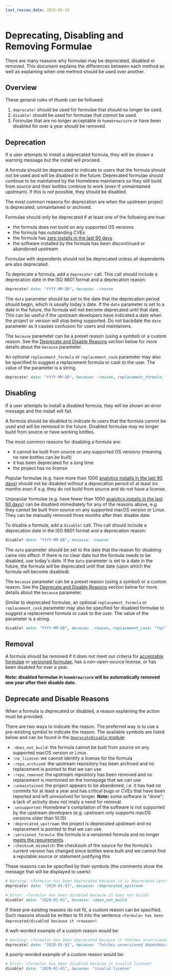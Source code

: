 ```yaml
---
last_review_date: 2025-05-15
---
```


# Deprecating, Disabling and Removing Formulae

There are many reasons why formulae may be deprecated, disabled or removed. This document explains the differences between each method as well as explaining when one method should be used over another.

## Overview

These general rules of thumb can be followed:

1. `deprecate!` should be used for formulae that _should_ no longer be used.
2. `disable!` should be used for formulae that _cannot_ be used.
3. Formulae that are no longer acceptable in `homebrew/core` or have been disabled for over a year _should_ be removed.

## Deprecation

If a user attempts to install a deprecated formula, they will be shown a warning message but the install will proceed.

A formula should be deprecated to indicate to users that the formula should not be used and will be disabled in the future. Deprecated formulae should continue to be maintained by the Homebrew maintainers so they still build from source and their bottles continue to work (even if unmaintained upstream). If this is not possible, they should be disabled.

The most common reasons for deprecation are when the upstream project is deprecated, unmaintained or archived.

Formulae should only be deprecated if at least one of the following are true:

- the formula does not build on any supported OS versions
- the formula has outstanding CVEs
- the formula has [zero installs in the last 90 days](https://formulae.brew.sh/analytics/install/90d/)
- the software installed by the formula has been discontinued or abandoned upstream

Formulae with dependents should not be deprecated unless all dependents are also deprecated.

To deprecate a formula, add a `deprecate!` call. This call should include a deprecation date in the ISO 8601 format and a deprecation reason:

```ruby
deprecate! date: "YYYY-MM-DD", because: :reason
```

The `date` parameter should be set to the date that the deprecation period should begin, which is usually today's date. If the `date` parameter is set to a date in the future, the formula will not become deprecated until that date. This can be useful if the upstream developers have indicated a date when the project or version will stop being supported. Do not backdate the `date` parameter as it causes confusion for users and maintainers.

The `because` parameter can be a preset reason (using a symbol) or a custom reason. See the [Deprecate and Disable Reasons](#deprecate-and-disable-reasons) section below for more details about the `because` parameter.

An optional `replacement_formula` or `replacement_cask` parameter may also be specified to suggest a replacement formula or cask to the user. The value of the parameter is a string.

```ruby
deprecate! date: "YYYY-MM-DD", because: :reason, replacement_formula: "foo"
```

## Disabling

If a user attempts to install a disabled formula, they will be shown an error message and the install will fail.

A formula should be disabled to indicate to users that the formula cannot be used and will be removed in the future. Disabled formulae may no longer build from source or have working bottles.

The most common reasons for disabling a formula are:

- it cannot be built from source on any supported OS versions (meaning no new bottles can be built)
- it has been deprecated for a long time
- the project has no license

Popular formulae (e.g. have more than 1000 [analytics installs in the last 90 days](https://formulae.brew.sh/analytics/install/90d/)) should not be disabled without a deprecation period of at least six months even if e.g. they do not build from source and do not have a license.

Unpopular formulae (e.g. have fewer than 1000 [analytics installs in the last 90 days](https://formulae.brew.sh/analytics/install/90d/)) can be disabled immediately for any of the reasons above, e.g. they cannot be built from source on any supported macOS version or Linux.
They can be manually removed three months after their disable date.

To disable a formula, add a `disable!` call. This call should include a deprecation date in the ISO 8601 format and a deprecation reason:

```ruby
disable! date: "YYYY-MM-DD", because: :reason
```

The `date` parameter should be set to the date that the reason for disabling came into effect. If there is no clear date but the formula needs to be disabled, use today's date. If the `date` parameter is set to a date in the future, the formula will be deprecated until that date (upon which the formula will become disabled).

The `because` parameter can be a preset reason (using a symbol) or a custom reason. See the [Deprecate and Disable Reasons](#deprecate-and-disable-reasons) section below for more details about the `because` parameter.

Similar to deprecated formulae, an optional `replacement_formula` or `replacement_cask` parameter may also be specified for disabled formulae to suggest a replacement formula or cask to the user. The value of the parameter is a string.

```ruby
disable! date: "YYYY-MM-DD", because: :reason, replacement_cask: "foo"
```

## Removal

A formula should be removed if it does not meet our criteria for [acceptable formulae](Acceptable-Formulae.md) or [versioned formulae](Versions.md), has a non-open-source license, or has been disabled for over a year.

**Note: disabled formulae in `homebrew/core` will be automatically removed one year after their disable date.**

## Deprecate and Disable Reasons

When a formula is deprecated or disabled, a reason explaining the action must be provided.

There are two ways to indicate the reason. The preferred way is to use a pre-existing symbol to indicate the reason. The available symbols are listed below and can be found in the [`DeprecateDisable` module](https://rubydoc.brew.sh/DeprecateDisable.html):

- `:does_not_build`: the formula cannot be built from source on any supported macOS version or Linux.
- `:no_license`: we cannot identify a license for the formula
- `:repo_archived`: the upstream repository has been archived and no replacement is pointed to that we can use
- `:repo_removed`: the upstream repository has been removed and no replacement is mentioned on the homepage that we can use
- `:unmaintained`: the project appears to be abandoned, i.e. it has had no commits for at least a year and has critical bugs or CVEs that have been reported and left unresolved for longer. **Note:** some software is "done"; a lack of activity does not imply a need for removal.
- `:unsupported`: Homebrew's compilation of the software is not supported by the upstream developers (e.g. upstream only supports macOS versions older than 10.15)
- `:deprecated_upstream`: the project is deprecated upstream and no replacement is pointed to that we can use
- `:versioned_formula`: the formula is a versioned formula and no longer [meets the requirements](Versions.md).
- `:checksum_mismatch`: the checksum of the source for the formula's current version has changed since bottles were built and we cannot find a reputable source or statement justifying this

These reasons can be specified by their symbols (the comments show the message that will be displayed to users):

```ruby
# Warning: <formula> has been deprecated because it is deprecated upstream!
deprecate! date: "2020-01-01", because: :deprecated_upstream
```

```ruby
# Error: <formula> has been disabled because it does not build!
disable! date: "2020-01-01", because: :does_not_build
```

If these pre-existing reasons do not fit, a custom reason can be specified. Such reasons should be written to fit into the sentence `<formula> has been deprecated/disabled because it <reason>!`.

A well-worded example of a custom reason would be:

```ruby
# Warning: <formula> has been deprecated because it fetches unversioned dependencies at runtime!
deprecate! date: "2020-01-01", because: "fetches unversioned dependencies at runtime"
```

A poorly-worded example of a custom reason would be:

```ruby
# Error: <formula> has been disabled because it invalid license!
disable! date: "2020-01-01", because: "invalid license"
```
